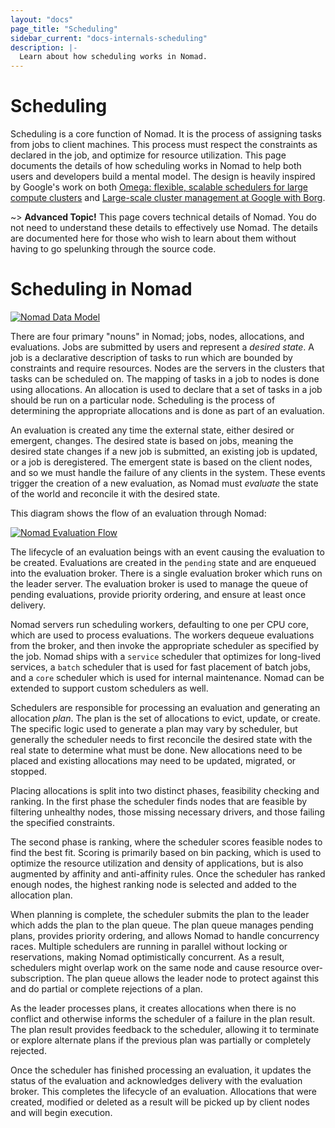 ```yaml
---
layout: "docs"
page_title: "Scheduling"
sidebar_current: "docs-internals-scheduling"
description: |-
  Learn about how scheduling works in Nomad.
---
```


# Scheduling

Scheduling is a core function of Nomad. It is the process of assigning tasks
from jobs to client machines. This process must respect the constraints as declared
in the job, and optimize for resource utilization. This page documents the details
of how scheduling works in Nomad to help both users and developers
build a mental model. The design is heavily inspired by Google's
work on both [Omega: flexible, scalable schedulers for large compute clusters](https://research.google.com/pubs/pub41684.html)
and [Large-scale cluster management at Google with Borg](https://research.google.com/pubs/pub43438.html).

~> **Advanced Topic!** This page covers technical details
of Nomad. You do not need to understand these details to
effectively use Nomad. The details are documented here for
those who wish to learn about them without having to go
spelunking through the source code.

# Scheduling in Nomad

[![Nomad Data Model](/assets/images/nomad-data-model.png)](/assets/images/nomad-data-model.png)

There are four primary "nouns" in Nomad; jobs, nodes, allocations, and evaluations.
Jobs are submitted by users and represent a _desired state_. A job is a declarative description
of tasks to run which are bounded by constraints and require resources. Nodes are the servers
in the clusters that tasks can be scheduled on. The mapping of tasks in a job to nodes is done
using allocations. An allocation is used to declare that a set of tasks in a job should be run
on a particular node. Scheduling is the process of determining the appropriate allocations and
is done as part of an evaluation.

An evaluation is created any time the external state, either desired or emergent, changes. The desired
state is based on jobs, meaning the desired state changes if a new job is submitted, an
existing job is updated, or a job is deregistered. The emergent state is based on the client
nodes, and so we must handle the failure of any clients in the system. These events trigger
the creation of a new evaluation, as Nomad must _evaluate_ the state of the world and reconcile
it with the desired state.

This diagram shows the flow of an evaluation through Nomad:

[![Nomad Evaluation Flow](/assets/images/nomad-evaluation-flow.png)](/assets/images/nomad-evaluation-flow.png)

The lifecycle of an evaluation beings with an event causing the evaluation to be
created. Evaluations are created in the `pending` state and are enqueued into the
evaluation broker. There is a single evaluation broker which runs on the leader server.
The evaluation broker is used to manage the queue of pending evaluations, provide priority ordering,
and ensure at least once delivery.

Nomad servers run scheduling workers, defaulting to one per CPU core, which are used to
process evaluations. The workers dequeue evaluations from the broker, and then invoke
the appropriate scheduler as specified by the job. Nomad ships with a `service` scheduler
that optimizes for long-lived services, a `batch` scheduler that is used for fast placement
of batch jobs, and a `core` scheduler which is used for internal maintenance. Nomad can
be extended to support custom schedulers as well.

Schedulers are responsible for processing an evaluation and generating an allocation _plan_.
The plan is the set of allocations to evict, update, or create. The specific logic used to
generate a plan may vary by scheduler, but generally the scheduler needs to first reconcile
the desired state with the real state to determine what must be done. New allocations need
to be placed and existing allocations may need to be updated, migrated, or stopped.

Placing allocations is split into two distinct phases, feasibility
checking and ranking. In the first phase the scheduler finds nodes that are
feasible by filtering unhealthy nodes, those missing necessary drivers, and those
failing the specified constraints.

The second phase is ranking, where the scheduler scores feasible nodes to find the best fit.
Scoring is primarily based on bin packing, which is used to optimize the resource utilization
and density of applications, but is also augmented by affinity and anti-affinity rules.
Once the scheduler has ranked enough nodes, the highest ranking node is selected and
added to the allocation plan.

When planning is complete, the scheduler submits the plan to the leader which adds
the plan to the plan queue. The plan queue manages pending plans, provides priority
ordering, and allows Nomad to handle concurrency races. Multiple schedulers are running
in parallel without locking or reservations, making Nomad optimistically concurrent.
As a result, schedulers might overlap work on the same node and cause resource
over-subscription. The plan queue allows the leader node to protect against this and
do partial or complete rejections of a plan.

As the leader processes plans, it creates allocations when there is no conflict
and otherwise informs the scheduler of a failure in the plan result. The plan result
provides feedback to the scheduler, allowing it to terminate or explore alternate plans
if the previous plan was partially or completely rejected.

Once the scheduler has finished processing an evaluation, it updates the status of
the evaluation and acknowledges delivery with the evaluation broker. This completes
the lifecycle of an evaluation. Allocations that were created, modified or deleted
as a result will be picked up by client nodes and will begin execution.

